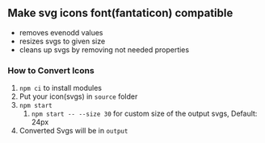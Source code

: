 ## Make svg icons font(fantaticon) compatible
- removes evenodd values
- resizes svgs to given size
- cleans up svgs by removing not needed properties

### How to Convert Icons
1. ```npm ci``` to install modules
2. Put your icon(svgs) in ```source``` folder
3. ```npm start```
   1. ```npm start -- --size 30``` for custom size of the output svgs, Default: 24px
4. Converted Svgs will be in ```output```
